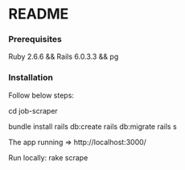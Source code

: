# README

### Prerequisites

Ruby 2.6.6 &&
Rails 6.0.3.3 &&
pg

### Installation

Follow below steps:

cd job-scraper

bundle install rails db:create rails db:migrate rails s

The app running => http://localhost:3000/

Run locally: rake scrape
